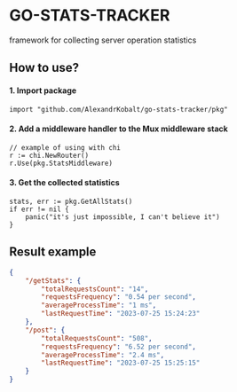 # GO-STATS-TRACKER
framework for collecting server operation statistics
## How to use?
#### 1. Import package
```golang
import "github.com/AlexandrKobalt/go-stats-tracker/pkg"
```
#### 2. Add a middleware handler to the Mux middleware stack
```golang
// example of using with chi
r := chi.NewRouter()
r.Use(pkg.StatsMiddleware)
```
#### 3. Get the collected statistics
```golang
stats, err := pkg.GetAllStats()
if err != nil {
	panic("it's just impossible, I can't believe it")
}
```
## Result example
```json
{
    "/getStats": {
        "totalRequestsCount": "14",
        "requestsFrequency": "0.54 per second",
        "averageProcessTime": "1 ms",
        "lastRequestTime": "2023-07-25 15:24:23"
    },
    "/post": {
        "totalRequestsCount": "508",
        "requestsFrequency": "6.52 per second",
        "averageProcessTime": "2.4 ms",
        "lastRequestTime": "2023-07-25 15:25:15"
    }
}
```
